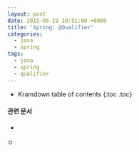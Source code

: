 ```yaml
---
layout: post
date: 2015-05-19 10:51:00 +0900
title: 'Spring: @Qualifier'
categories:
  - java
  - spring
tags:
  - java
  - spring
  - qualifier
---
```


* Kramdown table of contents
{:toc .toc}

#### 관련 문서

-

ㅇ
